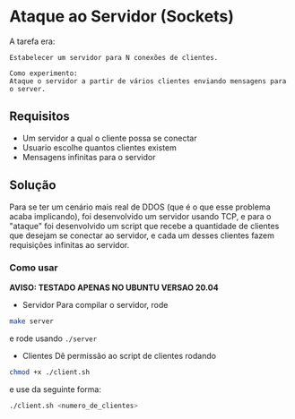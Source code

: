 # Ataque ao Servidor (Sockets)
A tarefa era:  
   
```
Estabelecer um servidor para N conexões de clientes.    
     
Como experimento:     
Ataque o servidor a partir de vários clientes enviando mensagens para o server.    
```

## Requisitos
- Um servidor a qual o cliente possa se conectar
- Usuario escolhe quantos clientes existem
- Mensagens infinitas para o servidor

## Solução
Para se ter um cenário mais real de DDOS (que é o que esse problema acaba implicando), foi desenvolvido um servidor usando TCP, e para o "ataque" foi desenvolvido um script que recebe a quantidade de clientes que desejam se conectar ao servidor, e cada um desses clientes fazem requisições infinitas ao servidor.   

### Como usar
**AVISO: TESTADO APENAS NO UBUNTU VERSAO 20.04**

- Servidor
Para compilar o servidor, rode
```sh
make server
```
e rode usando `./server` 

- Clientes
Dê permissão ao script de clientes rodando 
```sh
chmod +x ./client.sh
```
e use da seguinte forma:
```sh
./client.sh <numero_de_clientes>
```

